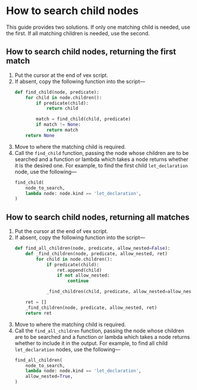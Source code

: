 # How to search child nodes

This guide provides two solutions.
If only one matching child is needed, use the first.
If all matching children is needed, use the second.

## How to search child nodes, returning the first match

1. Put the cursor at the end of vex script.
2. If absent, copy the following function into the script—
    ```python
    def find_child(node, predicate):
        for child in node.children():
            if predicate(child):
                return child

            match = find_child(child, predicate)
            if match != None:
                return match
        return None
    ```
3. Move to where the matching child is required.
4. Call the `find_child` function, passing the node whose children are to be searched and a function or lambda which takes a node returns whether it is the desired one.
    For example, to find the first child `let_declaration` node, use the following—
    ```python
    find_child(
        node_to_search,
        lambda node: node.kind == 'let_declaration',
    )
    ```

## How to search child nodes, returning all matches

1. Put the cursor at the end of vex script.
2. If absent, copy the following function into the script—
    ```python
    def find_all_children(node, predicate, allow_nested=False):
        def _find_children(node, predicate, allow_nested, ret)
            for child in node.children():
                if predicate(child):
                    ret.append(child)
                    if not allow_nested:
                        continue

                _find_children(child, predicate, allow_nested=allow_nested, ret=ret)

        ret = []
        _find_children(node, predicate, allow_nested, ret)
        return ret
    ```
3. Move to where the matching child is required.
4. Call the `find_all_children` function, passing the node whose children are to be searched and a function or lambda which takes a node returns whether to include it in the output.
    For example, to find all child `let_declaration` nodes, use the following—
    ```python
    find_all_children(
        node_to_search,
        lambda node: node.kind == 'let_declaration',
        allow_nested=True,
    )
    ```
